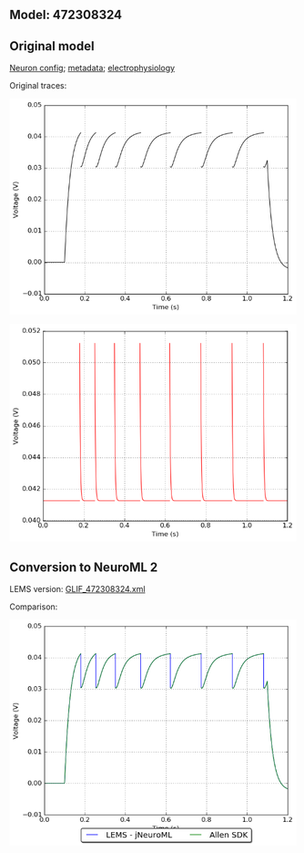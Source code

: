 
## Model: 472308324

## Original model

[Neuron config](neuron_config.json); [metadata](model_metadata.json); [electrophysiology](ephys_sweeps.json)

Original traces:

![Original](MembranePotential_150pA.png)

![Threshold](Threshold_150pA.png)

## Conversion to NeuroML 2

LEMS version: [GLIF_472308324.xml](GLIF_472308324.xml)

Comparison:

![Comparison](Comparison_150pA.png)